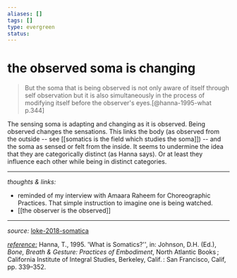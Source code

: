 ```yaml
---
aliases: []
tags: []
type: evergreen
status: 
---
```


# the observed soma is changing

> But the soma that is being observed is not only aware of itself through self observation but it is also simultaneously in the process of modifying itself before the observer's eyes.[@hanna-1995-what p.344]

The sensing soma is adapting and changing as it is observed. Being observed changes the sensations. This links the body (as observed from the outside -- see [[somatics is the field which studies the soma]]) -- and the soma as sensed or felt from the inside. It seems to undermine the idea that they are categorically distinct (as Hanna says). Or at least they influence each other while being in distinct categories. 


---

_thoughts & links:_

- reminded of my interview with Amaara Raheem for Choreographic Practices. That simple instruction to imagine one is being watched. 
- [[the observer is the observed]]


---

_source:_ [loke-2018-somatica](x-devonthink-item://3C9AD35F-D636-444C-8E59-77085D3A063E)

_[reference:](x-devonthink-item://EEBD3C8E-3DF4-4F83-A753-338602E541F6)_ Hanna, T., 1995. 'What is Somatics?'', in: Johnson, D.H. (Ed.), _Bone, Breath & Gesture: Practices of Embodiment_, North Atlantic Books ; California Institute of Integral Studies, Berkeley, Calif. : San Francisco, Calif, pp. 339–352.

